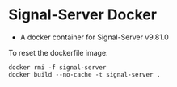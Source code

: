 # Signal-Server Docker

- A docker container for Signal-Server v9.81.0


To reset the dockerfile image:

```
docker rmi -f signal-server
docker build --no-cache -t signal-server .
```